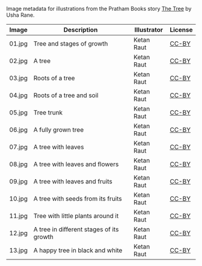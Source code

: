 Image metadata for illustrations from the Pratham Books story [The Tree](https://storyweaver.org.in/stories/212-the-tree) by Usha Rane.

Image | Description | Illustrator | License
----- | ----------- | ----------- | -------
01.jpg | Tree and stages of growth  | Ketan Raut | [CC-BY](https://creativecommons.org/licenses/by/4.0/)
02.jpg | A tree | Ketan Raut | [CC-BY](https://creativecommons.org/licenses/by/4.0/)
03.jpg | Roots of a tree  | Ketan Raut | [CC-BY](https://creativecommons.org/licenses/by/4.0/)
04.jpg | Roots of a tree and soil | Ketan Raut | [CC-BY](https://creativecommons.org/licenses/by/4.0/)
05.jpg | Tree trunk  | Ketan Raut | [CC-BY](https://creativecommons.org/licenses/by/4.0/)
06.jpg | A fully grown tree | Ketan Raut | [CC-BY](https://creativecommons.org/licenses/by/4.0/)
07.jpg | A tree with leaves | Ketan Raut | [CC-BY](https://creativecommons.org/licenses/by/4.0/)
08.jpg | A tree with leaves and flowers | Ketan Raut | [CC-BY](https://creativecommons.org/licenses/by/4.0/)
09.jpg | A tree with leaves and fruits |  Ketan Raut | [CC-BY](https://creativecommons.org/licenses/by/4.0/)
10.jpg | A tree with seeds from its fruits | Ketan Raut | [CC-BY](https://creativecommons.org/licenses/by/4.0/)
11.jpg | Tree with little plants around it | Ketan Raut | [CC-BY](https://creativecommons.org/licenses/by/4.0/)
12.jpg | A tree in different stages of its growth | Ketan Raut | [CC-BY](https://creativecommons.org/licenses/by/4.0/)
13.jpg | A happy tree in black and white | Ketan Raut | [CC-BY](https://creativecommons.org/licenses/by/4.0/)
